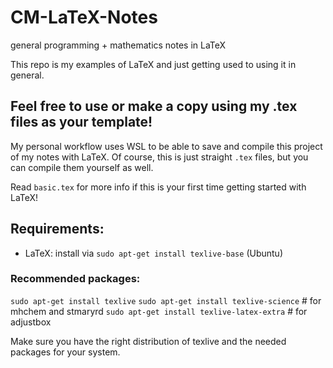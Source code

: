 # CM-LaTeX-Notes
general programming + mathematics notes in LaTeX

This repo is my examples of LaTeX and just getting used to using it in general.

## Feel free to use or make a copy using my .tex files as your template!
My personal workflow uses WSL to be able to save and compile this project of my notes with LaTeX. 
Of course, this is just straight `.tex` files, but you can compile them yourself as well.

Read `basic.tex` for more info if this is your first time getting started with LaTeX!

## Requirements:
- LaTeX: install via ```sudo apt-get install texlive-base``` (Ubuntu)

### Recommended packages:
`sudo apt-get install texlive`
`sudo apt-get install texlive-science` # for mhchem and stmaryrd
`sudo apt-get install texlive-latex-extra` # for adjustbox

Make sure you have the right distribution of texlive and the needed packages for your system.